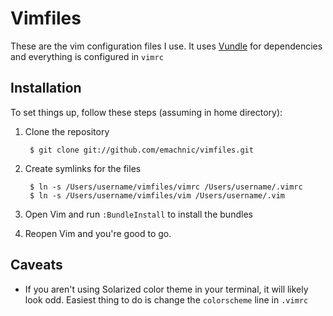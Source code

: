 # Vimfiles

These are the vim configuration files I use. It uses [Vundle](git://github.com/emachnic/vimfiles.git)
for dependencies and everything is configured in `vimrc`

## Installation

To set things up, follow these steps (assuming in home directory):

1. Clone the repository

        $ git clone git://github.com/emachnic/vimfiles.git

2. Create symlinks for the files

        $ ln -s /Users/username/vimfiles/vimrc /Users/username/.vimrc
        $ ln -s /Users/username/vimfiles/vim /Users/username/.vim
        
3. Open Vim and run `:BundleInstall` to install the bundles

4. Reopen Vim and you're good to go.

## Caveats

- If you aren't using Solarized color theme in your terminal, it will likely look
odd. Easiest thing to do is change the `colorscheme` line in `.vimrc`
